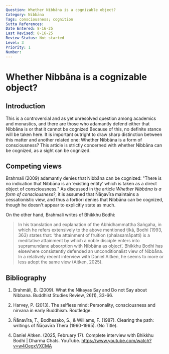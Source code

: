 ```yaml
---
Question: Whether Nibbāna is a cognizable object?
Category: Nibbāna
Tags: consciousness; cognition
Sutta References:
Date Entered: 8-16-25
Last Revised: 8-16-25
Review Status: Not started
Level: 3
Priority: 1
Number:
---
```


# Whether Nibbāna is a cognizable object?

## Introduction

This is a controversial and as yet unresolved question among academics and monastics, and there are those who adamantly defend either that Nibbāna is or that it cannot be cognized Because of this, no definite stance will be taken here. It is important outright to draw sharp distinction between this matter and another related one: Whether Nibbāna is a form of consciousness? This article is strictly concerned with whether Nibbāna can be cognized, as a sight can be cognized.

## Competing views

Brahmali (2009) adamantly denies that Nibbāna can be cognized: "There is no indication that Nibbāna is an ‘existing entity’ which is taken as a direct object of consciousness." As discussed in the article <i>Whether Nibbāna is a form of consciousness?</i>, it is assumed that Ñāṇavīra maintains a cessationistic view, and thus a fortiori denies that Nibbāna can be cognized, though he doesn't appear to explicitly state as much.

On the other hand, Brahmali writes of Bhikkhu Bodhi:
>In his translation and explanation of the Abhidhammattha Saṅgaha, in which he refers extensively to the above mentioned ṭīkā, Bodhi (1993, 363) states that: ‘the attainment of fruition (phalasamāpatti) is a meditative attainment by which a noble disciple enters into supramundane absorption with Nibbāna as object’.
Bhikkhu Bodhi has elsewhere consistently defended an unconditionalist view of Nibbāna. In a relatively recent interview with Daniel Aitken, he seems to more or less adopt the same view (Aitken, 2025).

## Bibliography

1. Brahmāli, B. (2009). What the Nikayas Say and Do not Say about Nibbana. Buddhist Studies Review, 26(1), 33-66.

2. Harvey, P. (2013). The selfless mind: Personality, consciousness and nirvana in early Buddhism. Routledge.

3. Ñānavīra, T., Bodhesako, S., & Williams, F. (1987). Clearing the path: writings of Ñāṇavīra Thera (1960-1965). (No Title).

4. Daniel Aitken. (2025, February 17). Complete interview with Bhikkhu Bodhi | Dharma Chats. YouTube. https://www.youtube.com/watch?v=w4OegxVXCMA

‌